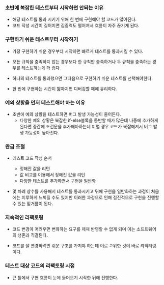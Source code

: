 
### 초반에 복잡한 테스트부터 시작하면 안되는 이유
- 해당 테스트를 통과 시키기 위해 한 번에 구현해야 할 코드가 많아진다. 
- 코드 작성 시간이 길어지면 집중력도 떨어져서 흐름이 자주 끊기게 된다. 


### 구현하기 쉬운 테스트부터 시작하기
- 가장 구현하기 쉬운 경우부터 시작하면 빠르게 테스트를 통과시킬 수 있다. 

- 모든 규칙을 충족하지 않는 경우보다 한 규칙만 충족하거나 두 규칙을 충족하는 경우를 테스트하는게 더 쉽다. 

- 하나의 테스트를 통과했으면 그다음으로 구현하기 쉬운 테스트를 선택해야한다.
- 한 번에 구현하는 시간이 짧아지면 디버깅할 때에 유리하다. 


### 예외 상황을 먼저 테스트해야 하는 이유

- 초반에 예외 상황을 테스트하면 버그 발생 가능성이 줄어든다.
    - 다양한 예외 상황은 복잡한 if-else블록을 동반할 때가 많은데 나중에 추가하게된다면 중간에 조건문을 추가해아하는데 이럴 경우 코드가 복잡해져서 버그 발생 가능성이 높아진다.

### 완급 조절

- 테스트 코드 작성 순서
    - 정해진 값을 리턴
    - 값 비교를 이용해서 정해진 값을 리턴
    - 다양한 테스트를 추가하면서 구현을 일반화

- 몇 차례 상수를 사용해서 테스트를 통과시키고 뒤에 구현을 일반화하는 과정이 처음에는 지루하게 느껴질 수도 있지만 이러한 과정으로 인해 점진적으로 구현을 진행할 수 있는 밑거름이 된다. 


### 지속적인 리팩토링

- 코드 변경이 어려우면 변화하는 요구를 제때 반영할 수 없게 되며 이는 소프트웨어의 생존과 직결된다. 


- 코드를 잘 변경하려면 쉬운 구조를 가져야 하는데 이르 ㄹ위한 것이 바로 리팩터링이다. 

### 테스트 대상 코드의 리팩토링 시점

- 큰 틀에서 구현 흐름이 눈에 들어오기 시작한 뒤에 진행한다. 
